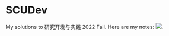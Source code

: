 # SCUDev
My solutions to 研究开发与实践 2022 Fall. Here are my notes: [![](https://img.shields.io/badge/Notes-SCUDev-blue)](https://github.com/MorrisHohoho/notes/SCU/研开/).
